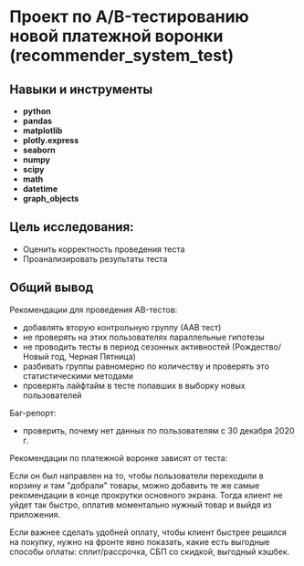 # Проект по А/B-тестированию новой платежной воронки (recommender_system_test)
## Навыки и инструменты

- **python**
- **pandas**
- **matplotlib**
- **plotly.express**
- **seaborn**
- **numpy**
- **scipy**
- **math**
- **datetime**
- **graph_objects**
  
## Цель исследования:

- Оценить корректность проведения теста
- Проанализировать результаты теста
  
## Общий вывод

Рекомендации для проведения АB-тестов:

- добавлять вторую контрольную группу (ААВ тест)  
- не проверять на этих пользователях параллельные гипотезы  
- не проводить тесты в период сезонных активностей (Рождество/Новый год, Черная Пятница)  
- разбивать группы равномерно по количеству и проверять это статистическими методами    
- проверять лайфтайм в тесте попавших в выборку новых пользователей  

Баг-репорт:  
- проверить, почему нет данных по пользователям с 30 декабря 2020 г.  

Рекомендации по платежной воронке зависят от теста:  

   Если он был направлен на то, чтобы пользователи переходили в корзину и там "добрали" товары, можно добавить те же самые рекомендации в конце прокрутки основного экрана. Тогда клиент не уйдет так быстро, оплатив моментально нужный товар и выйдя из приложения.  
   
   Если важнее сделать удобней оплату, чтобы клиент быстрее решился на покупку, нужно на фронте явно показать, какие есть выгодные способы оплаты: сплит/рассрочка, СБП со скидкой, выгодный кэшбек.
